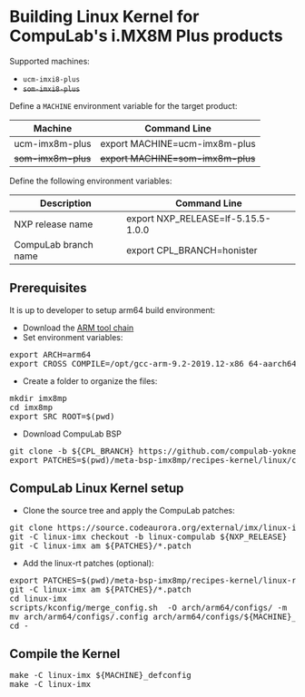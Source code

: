 # Building Linux Kernel for CompuLab's i.MX8M Plus products

Supported machines:

* `ucm-imxi8-plus`
* ~~`som-imxi8-plus`~~

Define a `MACHINE` environment variable for the target product:

|Machine|Command Line|
|---|---|
|ucm-imx8m-plus|export MACHINE=ucm-imx8m-plus
|~~som-imx8m-plus~~|~~export MACHINE=som-imx8m-plus~~

Define the following environment variables:

|Description|Command Line|
|---|---|
|NXP release name|export NXP_RELEASE=lf-5.15.5-1.0.0|
|CompuLab branch name|export CPL_BRANCH=honister|

## Prerequisites
It is up to developer to setup arm64 build environment:
* Download the [ARM tool chain](https://developer.arm.com/tools-and-software/open-source-software/developer-tools/gnu-toolchain/gnu-a/downloads/9-2-2019-12)
* Set environment variables:
<pre>
export ARCH=arm64
export CROSS_COMPILE=/opt/gcc-arm-9.2-2019.12-x86_64-aarch64-none-linux-gnu/bin/aarch64-none-linux-gnu-
</pre>
* Create a folder to organize the files:
<pre>
mkdir imx8mp
cd imx8mp
export SRC_ROOT=$(pwd)
</pre>

* Download CompuLab BSP
<pre>
git clone -b ${CPL_BRANCH} https://github.com/compulab-yokneam/meta-bsp-imx8mp.git
export PATCHES=$(pwd)/meta-bsp-imx8mp/recipes-kernel/linux/compulab/imx8mp
</pre>

## CompuLab Linux Kernel setup
* Clone the source tree and apply the CompuLab patches:
<pre>
git clone https://source.codeaurora.org/external/imx/linux-imx.git
git -C linux-imx checkout -b linux-compulab ${NXP_RELEASE}
git -C linux-imx am ${PATCHES}/*.patch
</pre>

* Add the linux-rt patches (optional):
<pre>
export PATCHES=$(pwd)/meta-bsp-imx8mp/recipes-kernel/linux-rt/compulab/imx8mp
git -C linux-imx am ${PATCHES}/*.patch
cd linux-imx
scripts/kconfig/merge_config.sh  -O arch/arm64/configs/ -m  arch/arm64/configs/${MACHINE}_defconfig arch/arm64/configs/rt.config
mv arch/arm64/configs/.config arch/arm64/configs/${MACHINE}_defconfig
cd -
</pre>

## Compile the Kernel
<pre>
make -C linux-imx ${MACHINE}_defconfig
make -C linux-imx
</pre>

